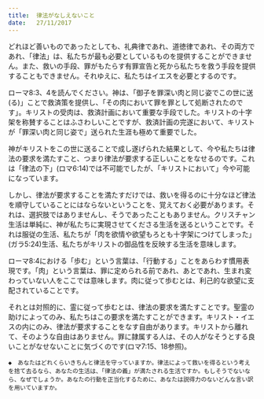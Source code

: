 ```yaml
---
title:  律法がなしえないこと
date:   27/11/2017
---
```


どれほど善いものであったとしても、礼典律であれ、道徳律であれ、その両方であれ、「律法」は、私たちが最も必要としているものを提供することができません。また、救いの手段、罪がもたらす有罪宣告と死から私たちを救う手段を提供することもできません。それゆえに、私たちはイエスを必要とするのです。

ローマ8:3、4を読んでください。神は、「御子を罪深い肉と同じ姿でこの世に送(る)」ことで救済策を提供し、「その肉において罪を罪として処断されたのです」。キリストの受肉は、救済計画において重要な手段でした。キリストの十字架を称賛することはふさわしいことですが、救済計画の完遂において、キリストが「罪深い肉と同じ姿で」送られた生涯も極めて重要でした。

神がキリストをこの世に送ることで成し遂げられた結果として、今や私たちは律法の要求を満たすこと、つまり律法が要求する正しいことをなせるのです。これは「律法の下」(ロマ6:14)では不可能でしたが、「キリストにおいて」今や可能になっています。

しかし、律法が要求することを満たすだけでは、救いを得るのに十分なほど律法を順守していることにはならないということを、覚えておく必要があります。それは、選択肢ではありませんし、そうであったこともありません。クリスチャン生活は単純に、神が私たちに実現させてくださる生活を送るということです。それは服従の生活、私たちが「肉を欲情や欲望もろとも十字架につけてしまった」(ガラ5:24)生活、私たちがキリストの御品性を反映する生活を意味します。

ローマ8:4における「歩む」という言葉は、「行動する」ことをあらわす慣用表現です。「肉」という言葉は、罪に定められる前であれ、あとであれ、生まれ変わっていない人をここでは意味します。肉に従って歩むとは、利己的な欲望に支配されていることです。

それとは対照的に、霊に従って歩むとは、律法の要求を満たすことです。聖霊の助けによってのみ、私たちはこの要求を満たすことができます。キリスト・イエスの内にのみ、律法が要求することをなす自由があります。キリストから離れて、そのような自由はありません。罪に隷属する人は、その人がなそうとする良いことがなせないことに気づくのです(ロマ7:15、18参照)。

`◆　あなたはどれくらいきちんと律法を守っていますか。律法によって救いを得るという考えを捨て去るなら、あなたの生活は、「律法の義」が満たされる生活ですか。もしそうでないなら、なぜでしょうか。あなたの行動を正当化するために、あなたは説得力のないどんな言い訳を用いていますか。`
